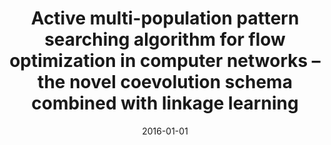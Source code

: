 ---
# Documentation: https://wowchemy.com/docs/managing-content/

title: Active multi-population pattern searching algorithm for flow optimization in
  computer networks – the novel coevolution schema combined with linkage learning
subtitle: ''
summary: ''
authors:
- Michał W. Przewoźniczek
tags: []
categories: []
date: '2016-01-01'
lastmod: 2022-10-07T05:04:59Z
featured: false
draft: false

# Featured image
# To use, add an image named `featured.jpg/png` to your page's folder.
# Focal points: Smart, Center, TopLeft, Top, TopRight, Left, Right, BottomLeft, Bottom, BottomRight.
image:
  caption: ''
  focal_point: ''
  preview_only: false

# Projects (optional).
#   Associate this post with one or more of your projects.
#   Simply enter your project's folder or file name without extension.
#   E.g. `projects = ["internal-project"]` references `content/project/deep-learning/index.md`.
#   Otherwise, set `projects = []`.
projects: []
publishDate: '2022-10-07T05:04:58.852982Z'
publication_types:
- '2'
abstract: ''
publication: '*Information Sciences*'
doi: 10.1016/j.ins.2016.02.048
---